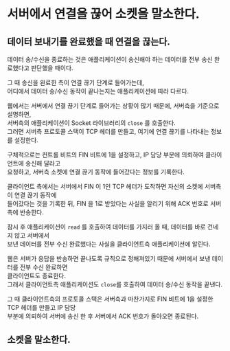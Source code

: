 # 서버에서 연결을 끊어 소켓을 말소한다.

## 데이터 보내기를 완료했을 때 연결을 끊는다.

데이터 송/수신을 종료하는 것은 애플리케이션이 송신해야 하는 데이터를 전부 송신 완료했다고 판단했을 때이다.

그 때 송신을 완료한 측이 연결 끊기 단계로 들어가는데,  
어디에서 데이터 송/수신 동작이 끝나는지는 애플리케이션에 따라 다르다.

웹에서는 서버에서 연결 끊기 단계로 들어가는 상황이 많기 때문에, 서버측을 기준으로 설명하면,  
서버측의 애플리케이션이 Socket 라이브러리의 `close` 를 호출한다.  
그러면 서버측 프로토콜 스택이 TCP 헤더를 만들고, 여기에 연결 끊기를 나타내는 정보를 설정한다.

구체적으로는 컨트롤 비트의 FIN 비트에 1을 설정하고, IP 담당 부분에 의뢰하여 클라이언트에 송신해 달라고  
요청하고, 서버측 소켓에 연결 끊기 동작에 들어갔다는 정보를 기록한다.

클라이언트 측에서는 서버에서 FIN 이 1인 TCP 헤더가 도착하면 자신의 소켓에 서버측이 연결 끊기 동작에  
들어갔다는 것을 기록한 뒤, FIN 을 1로 받았다는 사실을 알리기 위해 ACK 번호로 서버측에 반송한다.  

잠시 후 애플리케이션이 `read` 를 호출하여 데이터를 가지러 올 때, 데이터를 바로 건네지 않고 서버에서  
보낸 데이터를 전부 수신 완료했다는 사실을 클라이언트측 애플리케이션에 알린다.

웹은 서버가 응답을 반송하면 끝나도록 규칙으로 정해져있기 때문에 서버에서 보낸 데이터를 전부 수신 완료하면  
클라이언트도 종료한다.  
그래서 클라이언트측 애플리케이션도 `close`를 호출하여 데이터 송/수신 동작을 끝낸다.

그 때 클라이언트측의 프로토콜 스택은 서버측과 마찬가지로 FIN 비트에 1을 설정한 TCP 헤더를 만들고 IP 담당  
부분에 의뢰하여 서버에 송신 한 후 서버에서 ACK 번호가 돌아오면 종료된다.

## 소켓을 말소한다.